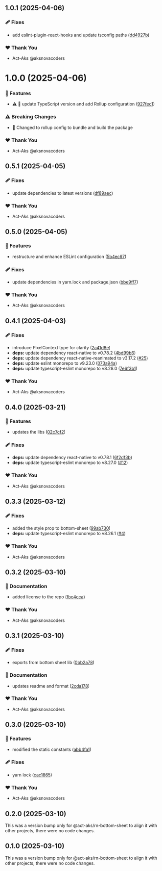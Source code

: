 ## 1.0.1 (2025-04-06)

### 🩹 Fixes

- add eslint-plugin-react-hooks and update tsconfig paths ([dd4927b](https://github.com/Act-Aks/actlib/commit/dd4927b))

### ❤️ Thank You

- Act-Aks @aksnovacoders

# 1.0.0 (2025-04-06)

### 🚀 Features

- ⚠️ 🎸 update TypeScript version and add Rollup configuration ([927fec1](https://github.com/Act-Aks/actlib/commit/927fec1))

### ⚠️ Breaking Changes

- 🧨 Changed to rollup config to bundle and build the package

### ❤️ Thank You

- Act-Aks @aksnovacoders

## 0.5.1 (2025-04-05)

### 🩹 Fixes

- update dependencies to latest versions ([df89aec](https://github.com/Act-Aks/actlib/commit/df89aec))

### ❤️ Thank You

- Act-Aks @aksnovacoders

## 0.5.0 (2025-04-05)

### 🚀 Features

- restructure and enhance ESLint configuration ([5b4ec67](https://github.com/Act-Aks/actlib/commit/5b4ec67))

### 🩹 Fixes

- update dependencies in yarn.lock and package.json ([bbe9ff7](https://github.com/Act-Aks/actlib/commit/bbe9ff7))

### ❤️ Thank You

- Act-Aks @aksnovacoders

## 0.4.1 (2025-04-03)

### 🩹 Fixes

- introduce PixelContext type for clarity ([2a41d8e](https://github.com/Act-Aks/actlib/commit/2a41d8e))
- **deps:** update dependency react-native to v0.78.2 ([4bd99b6](https://github.com/Act-Aks/actlib/commit/4bd99b6))
- **deps:** update dependency react-native-reanimated to v3.17.2 ([#25](https://github.com/Act-Aks/actlib/pull/25))
- **deps:** update eslint monorepo to v9.23.0 ([073a94a](https://github.com/Act-Aks/actlib/commit/073a94a))
- **deps:** update typescript-eslint monorepo to v8.28.0 ([7e6f3b1](https://github.com/Act-Aks/actlib/commit/7e6f3b1))

### ❤️ Thank You

- Act-Aks @aksnovacoders

## 0.4.0 (2025-03-21)

### 🚀 Features

- updates the libs ([02c7cf2](https://github.com/Act-Aks/actlib/commit/02c7cf2))

### 🩹 Fixes

- **deps:** update dependency react-native to v0.78.1 ([6f2df3b](https://github.com/Act-Aks/actlib/commit/6f2df3b))
- **deps:** update typescript-eslint monorepo to v8.27.0 ([#12](https://github.com/Act-Aks/actlib/pull/12))

### ❤️ Thank You

- Act-Aks @aksnovacoders

## 0.3.3 (2025-03-12)

### 🩹 Fixes

- added the style prop to bottom-sheet ([99ab730](https://github.com/Act-Aks/actlib/commit/99ab730))
- **deps:** update typescript-eslint monorepo to v8.26.1 ([#4](https://github.com/Act-Aks/actlib/pull/4))

### ❤️ Thank You

- Act-Aks @aksnovacoders

## 0.3.2 (2025-03-10)

### 📖 Documentation

- added license to the repo ([fbc4cca](https://github.com/Act-Aks/actlib/commit/fbc4cca))

### ❤️ Thank You

- Act-Aks @aksnovacoders

## 0.3.1 (2025-03-10)

### 🩹 Fixes

- exports from bottom sheet lib ([0bb2a78](https://github.com/Act-Aks/actlib/commit/0bb2a78))

### 📖 Documentation

- updates readme and format ([2cda178](https://github.com/Act-Aks/actlib/commit/2cda178))

### ❤️ Thank You

- Act-Aks @aksnovacoders

## 0.3.0 (2025-03-10)

### 🚀 Features

- modified the static constants ([abb4fa1](https://github.com/Act-Aks/actlib/commit/abb4fa1))

### 🩹 Fixes

- yarn lock ([cac1865](https://github.com/Act-Aks/actlib/commit/cac1865))

### ❤️ Thank You

- Act-Aks @aksnovacoders

## 0.2.0 (2025-03-10)

This was a version bump only for @act-aks/rn-bottom-sheet to align it with other projects, there were no code changes.

## 0.1.0 (2025-03-10)

This was a version bump only for @act-aks/rn-bottom-sheet to align it with other projects, there were no code changes.
